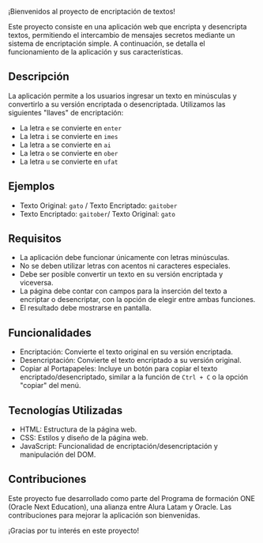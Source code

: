 ¡Bienvenidos al proyecto de encriptación de textos!

Este proyecto consiste en una aplicación web que encripta y desencripta textos, permitiendo el intercambio de mensajes secretos mediante un sistema de encriptación simple. A continuación, se detalla el funcionamiento de la aplicación y sus características.

## Descripción

La aplicación permite a los usuarios ingresar un texto en minúsculas y convertirlo a su versión encriptada o desencriptada. Utilizamos las siguientes "llaves" de encriptación:

- La letra `e` se convierte en `enter`
- La letra `i` se convierte en `imes`
- La letra `a` se convierte en `ai`
- La letra `o` se convierte en `ober`
- La letra `u` se convierte en `ufat`

## Ejemplos

- Texto Original: `gato` / Texto Encriptado: `gaitober`
- Texto Encriptado: `gaitober`/ Texto Original: `gato`

## Requisitos

- La aplicación debe funcionar únicamente con letras minúsculas.
- No se deben utilizar letras con acentos ni caracteres especiales.
- Debe ser posible convertir un texto en su versión encriptada y viceversa.
- La página debe contar con campos para la inserción del texto a encriptar o desencriptar, con la opción de elegir entre ambas funciones.
- El resultado debe mostrarse en pantalla.

## Funcionalidades

- Encriptación: Convierte el texto original en su versión encriptada.
- Desencriptación: Convierte el texto encriptado a su versión original.
- Copiar al Portapapeles: Incluye un botón para copiar el texto encriptado/desencriptado, similar a la función de `Ctrl + C` o la opción "copiar" del menú.

## Tecnologías Utilizadas

- HTML: Estructura de la página web.
- CSS: Estilos y diseño de la página web.
- JavaScript: Funcionalidad de encriptación/desencriptación y manipulación del DOM.

## Contribuciones

Este proyecto fue desarrollado como parte del Programa de formación ONE (Oracle Next Education), una alianza entre Alura Latam y Oracle. Las contribuciones para mejorar la aplicación son bienvenidas.

¡Gracias por tu interés en este proyecto!

